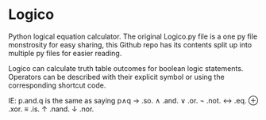 # Logico
Python logical equation calculator.
The original Logico.py file is a one py file monstrosity for easy sharing, this Github repo has its contents split up into multiple py files for easier reading.

Logico can calculate truth table outcomes for boolean logic statements. Operators can be described with their explicit symbol or using the corresponding shortcut code.

IE: p.and.q is the same as saying p∧q
→ .so.
∧ .and.
∨ .or.
¬ .not.
↔ .eq.
⊕ .xor.
≡ .is.
↑ .nand.
↓ .nor.
